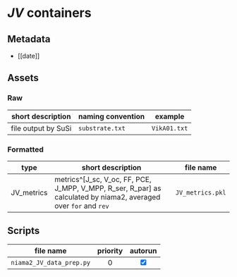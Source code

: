 # *JV* containers
## Metadata
- [[date]]


## Assets
### Raw

| short description   | naming convention | example      |
| ------------------- | ----------------- | ------------ |
| file output by SuSi | `substrate.txt`   | `VikA01.txt` |

### Formatted

| type       | short description                                                                                                | file name        |
| ---------- | ---------------------------------------------------------------------------------------------------------------- | ---------------- |
| JV_metrics | metrics^[J_sc, V_oc, FF, PCE, J_MPP, V_MPP, R_ser, R_par] as calculated by niama2, averaged over `for` and `rev` | `JV_metrics.pkl` |

## Scripts

| file name               | priority |             autorun             |
| ----------------------- |:--------:|:-------------------------------:|
| `niama2_JV_data_prep.py` |    0     | <input type="checkbox" checked> |